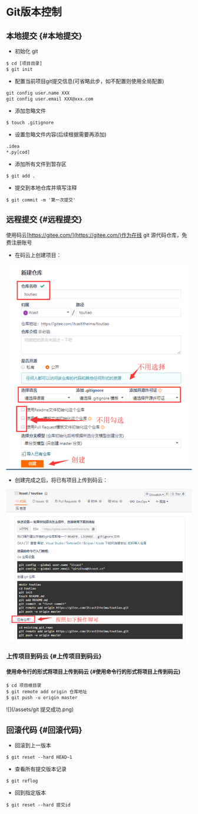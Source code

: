 # Git版本控制

## 本地提交 {#本地提交}

* 初始化 git

```
$ cd [项目目录]
$ git init
```

* 配置当前项目git提交信息\(可省略此步，如不配置则使用全局配置\)

```
git config user.name XXX
git config user.email XXX@xxx.com
```

* 添加忽略文件

```
$ touch .gitignore
```

* 设置忽略文件内容\(后续根据需要再添加\)

```
.idea
*.py[cod]
```

* 添加所有文件到暂存区

```
$ git add .
```

* 提交到本地仓库并填写注释

```
$ git commit -m '第一次提交'
```

## 远程提交 {#远程提交}

使用码云[https://gitee.com/](https://gitee.com/)作为在线 git 源代码仓库，免费注册账号

* 在码云上创建项目：

![](/assets/码云创建项目.png)

* 创建完成之后，将已有项目上传到码云：

![](/assets/将已有项目上传到码云.png)

### 上传项目到码云 {#上传项目到码云}

#### 使用命令行的形式将项目上传到码云 {#使用命令行的形式将项目上传到码云}

```
$ cd 项目根目录
$ git remote add origin 仓库地址
$ git push -u origin master
```

![](/assets/git 提交成功.png)

## 回滚代码 {#回滚代码}

* 回滚到上一版本

```
$ git reset --hard HEAD~1
```

* 查看所有提交版本记录

```
$ git reflog
```

* 回到指定版本

```
$ git reset --hard 提交id
```



